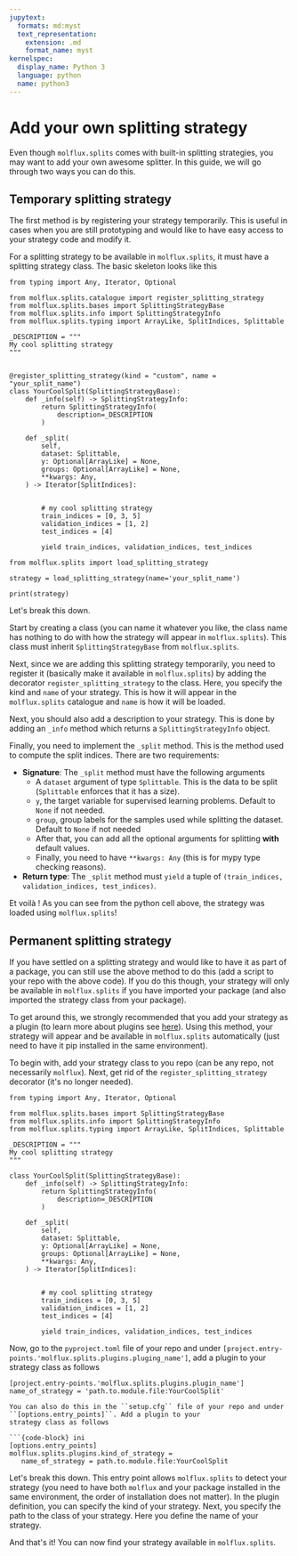 ```yaml
---
jupytext:
  formats: md:myst
  text_representation:
    extension: .md
    format_name: myst
kernelspec:
  display_name: Python 3
  language: python
  name: python3
---
```


# Add your own splitting strategy

Even though ``molflux.splits`` comes with built-in splitting strategies, you may want to add your own awesome splitter. In this guide,
we will go through two ways you can do this.

## Temporary splitting strategy

The first method is by registering your strategy temporarily. This is useful in cases when you are still prototyping
and would like to have easy access to your strategy code and modify it.

For a splitting strategy to be available in ``molflux.splits``, it must have a splitting strategy class. The basic skeleton looks like this

```{code-cell} ipython3
from typing import Any, Iterator, Optional

from molflux.splits.catalogue import register_splitting_strategy
from molflux.splits.bases import SplittingStrategyBase
from molflux.splits.info import SplittingStrategyInfo
from molflux.splits.typing import ArrayLike, SplitIndices, Splittable

_DESCRIPTION = """
My cool splitting strategy
"""


@register_splitting_strategy(kind = "custom", name = "your_split_name")
class YourCoolSplit(SplittingStrategyBase):
    def _info(self) -> SplittingStrategyInfo:
        return SplittingStrategyInfo(
            description=_DESCRIPTION
        )

    def _split(
        self,
        dataset: Splittable,
        y: Optional[ArrayLike] = None,
        groups: Optional[ArrayLike] = None,
        **kwargs: Any,
    ) -> Iterator[SplitIndices]:


        # my cool splitting strategy
        train_indices = [0, 3, 5]
        validation_indices = [1, 2]
        test_indices = [4]

        yield train_indices, validation_indices, test_indices

from molflux.splits import load_splitting_strategy

strategy = load_splitting_strategy(name='your_split_name')

print(strategy)
```

Let's break this down.

Start by creating a class (you can name it whatever you like, the class name has nothing to do with
how the strategy will appear in ``molflux.splits``). This class must inherit ``SplittingStrategyBase`` from ``molflux.splits``.

Next, since we are adding this splitting strategy temporarily, you need to register it (basically make it available in ``molflux.splits``) by
adding the decorator ``register_splitting_strategy`` to the class. Here, you specify the kind and ``name`` of your strategy.
This is how it will appear in the ``molflux.splits`` catalogue and ``name`` is how it will be loaded.

Next, you should also add a description to your strategy. This is done by adding an ``_info`` method which returns
a ``SplittingStrategyInfo`` object.

Finally, you need to implement the ``_split`` method. This is the method used to compute the split indices. There are
two requirements:

- **Signature**: The ``_split`` method must have the following arguments
  - A ``dataset`` argument of type ``Splittable``. This is the data to be split (``Splittable`` enforces that it has a size).
  - ``y``, the target variable for supervised learning problems. Default to ``None`` if not needed.
  - ``group``, group labels for the samples used while splitting the dataset. Default to ``None`` if not needed
  - After that, you can add all the optional arguments for splitting **with** default values.
  - Finally, you need to have ``**kwargs: Any`` (this is for mypy type checking reasons).
- **Return type**: The ``_split`` method must ``yield`` a tuple of ``(train_indices, validation_indices, test_indices)``.

Et voilà  ! As you can see from the python cell above, the strategy was loaded using ``molflux.splits``!


## Permanent splitting strategy

If you have settled on a splitting strategy and would like to have it as part of a package, you can still use the above method
to do this (add a script to your repo with the above code). If you do this though, your strategy will only be available
in ``molflux.splits`` if you have imported your package (and also imported the strategy class from your package).

To get around this, we strongly recommended that you add your strategy as a plugin (to learn more about plugins see
[here](https://packaging.python.org/en/latest/guides/creating-and-discovering-plugins/)). Using this method, your strategy
will appear and be available in ``molflux.splits`` automatically (just need to have it pip installed in the same environment).

To begin with, add your strategy class to you repo (can be any repo, not necessarily ``molflux``). Next, get rid of the
``register_splitting_strategy`` decorator (it's no longer needed).

```{code-cell} ipython3
from typing import Any, Iterator, Optional

from molflux.splits.bases import SplittingStrategyBase
from molflux.splits.info import SplittingStrategyInfo
from molflux.splits.typing import ArrayLike, SplitIndices, Splittable

_DESCRIPTION = """
My cool splitting strategy
"""

class YourCoolSplit(SplittingStrategyBase):
    def _info(self) -> SplittingStrategyInfo:
        return SplittingStrategyInfo(
            description=_DESCRIPTION
        )

    def _split(
        self,
        dataset: Splittable,
        y: Optional[ArrayLike] = None,
        groups: Optional[ArrayLike] = None,
        **kwargs: Any,
    ) -> Iterator[SplitIndices]:


        # my cool splitting strategy
        train_indices = [0, 3, 5]
        validation_indices = [1, 2]
        test_indices = [4]

        yield train_indices, validation_indices, test_indices
```

Now, go to the ``pyproject.toml`` file of your repo and under ``[project.entry-points.'molflux.splits.plugins.pluging_name']``,
add a plugin to your strategy class as follows

```{code-block} ini
[project.entry-points.'molflux.splits.plugins.plugin_name']
name_of_strategy = 'path.to.module.file:YourCoolSplit'
```

```{note}
You can also do this in the ``setup.cfg`` file of your repo and under ``[options.entry_points]``. Add a plugin to your
strategy class as follows

```{code-block} ini
[options.entry_points]
molflux.splits.plugins.kind_of_strategy =
   name_of_strategy = path.to.module.file:YourCoolSplit
```

Let's break this down. This entry point allows ``molflux.splits`` to detect your strategy (you need to have both ``molflux`` and your
package installed in the same environment, the order of installation does not matter). In the plugin definition, you can
specify the kind of your strategy. Next, you specify the path to the class of your strategy. Here you
define the name of your strategy.

And that's it! You can now find your strategy available in ``molflux.splits``.
